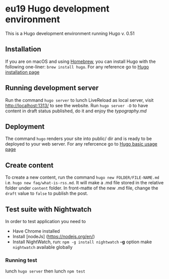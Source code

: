 # eu19 Hugo development environment
This is a Hugo development environment running Hugo v. 0.51

## Installation
If you are on macOS and using [Homebrew](https://brew.sh/), you can install Hugo with the following one-liner: `brew install hugo`. 
For any reference go to [Hugo installation page](https://gohugo.io/getting-started/installing)

## Running development server
Run the command `hugo server` to lunch LiveReload as local server, visit [http://localhost:1313/](http://localhost:1313/) to see the website.
Run `hugo server -D` to have content in draft status published, do it and enjoy the *typography.md*

## Deployment
The command `hugo` renders your site into public/ dir and is ready to be deployed to your web server. 
For any refercence go to [Hugo basic usage page](https://gohugo.io/getting-started/usage/)

## Create content
To create a new content, run the command `hugo new FOLDER/FILE-NAME.md` i.e. `hugo new faq/what-is-rss.md`. It will make a .md file stored in the relative folder under `content` folder.
In front-matte of the new .md file, change the `draft` value to `false` to publish the post.

## Test suite with Nightwatch
In order to test application you need to 
+ Have Chrome installed
+ Install [nodeJs] (https://nodejs.org/en/)
+ Install NightWatch, run: `npm -g install nightwatch` **-g** option make `nightwatch` available globally
### Running test
lunch `hugo server` then lunch `npm test`
